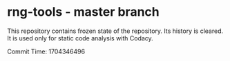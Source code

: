 # rng-tools - master branch

This repository contains frozen state of the repository.
Its history is cleared. It is used only for static code
analysis with Codacy.

Commit Time: 1704346496